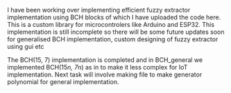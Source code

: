 I have been working over implementing efficient fuzzy extractor implementation using BCH blocks of which I have uploaded the code here.
This is a custom library for microcontrolers like Arduino and ESP32.
This implementation is still incomplete so there will be some future updates soon for generalised BCH implementation, custom designing of fuzzy extractor using gui etc

The BCH(15, 7) implementation is completed and in BCH_general we implemented BCH(15*n, 7*n) as in to make it less complex for IoT implementation.
Next task will involve making file to make generator polynomial for general implementation.
